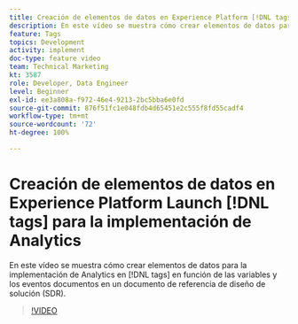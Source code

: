 ```yaml
---
title: Creación de elementos de datos en Experience Platform [!DNL tags] para la implementación de Analytics
description: En este vídeo se muestra cómo crear elementos de datos para la implementación de Analytics en  [!DNL tags] , en función de las variables y los eventos que se han documentado en un documento de referencia de diseño de solución (SDR).
feature: Tags
topics: Development
activity: implement
doc-type: feature video
team: Technical Marketing
kt: 3587
role: Developer, Data Engineer
level: Beginner
exl-id: ee3a808a-f972-46e4-9213-2bc5bba6e0fd
source-git-commit: 876f51fc1e048fdb4d65451e2c555f8fd55cadf4
workflow-type: tm+mt
source-wordcount: '72'
ht-degree: 100%

---
```


# Creación de elementos de datos en Experience Platform Launch [!DNL tags] para la implementación de Analytics

En este vídeo se muestra cómo crear elementos de datos para la implementación de Analytics en [!DNL tags] en función de las variables y los eventos documentos en un documento de referencia de diseño de solución (SDR).

>[!VIDEO](https://video.tv.adobe.com/v/28760/?quality=12&learn=on)
